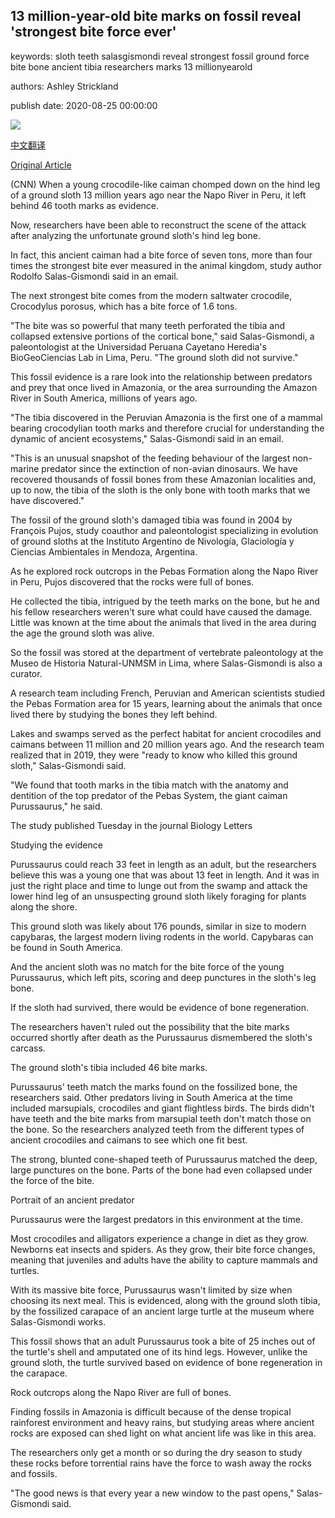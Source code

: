 ## 13 million-year-old bite marks on fossil reveal 'strongest bite force ever'

keywords: sloth teeth salasgismondi reveal strongest fossil ground force bite bone ancient tibia researchers marks 13 millionyearold

authors: Ashley Strickland

publish date: 2020-08-25 00:00:00

![](https://cdn.cnn.com/cnnnext/dam/assets/200825133447-02-ancient-finds-purusaurus-attack-super-tease.jpg)

[中文翻译](13%20million-year-old%20bite%20marks%20on%20fossil%20reveal%20%27strongest%20bite%20force%20ever%27_zh.md)

[Original Article](https://edition.cnn.com/2020/08/25/world/sloth-fossil-bite-marks-scn-trnd/index.html)

(CNN) When a young crocodile-like caiman chomped down on the hind leg of a ground sloth 13 million years ago near the Napo River in Peru, it left behind 46 tooth marks as evidence.

Now, researchers have been able to reconstruct the scene of the attack after analyzing the unfortunate ground sloth's hind leg bone.

In fact, this ancient caiman had a bite force of seven tons, more than four times the strongest bite ever measured in the animal kingdom, study author Rodolfo Salas-Gismondi said in an email.

The next strongest bite comes from the modern saltwater crocodile, Crocodylus porosus, which has a bite force of 1.6 tons.

"The bite was so powerful that many teeth perforated the tibia and collapsed extensive portions of the cortical bone," said Salas-Gismondi, a paleontologist at the Universidad Peruana Cayetano Heredia's BioGeoCiencias Lab in Lima, Peru. "The ground sloth did not survive."

This fossil evidence is a rare look into the relationship between predators and prey that once lived in Amazonia, or the area surrounding the Amazon River in South America, millions of years ago.

"The tibia discovered in the Peruvian Amazonia is the first one of a mammal bearing crocodylian tooth marks and therefore crucial for understanding the dynamic of ancient ecosystems," Salas-Gismondi said in an email.

"This is an unusual snapshot of the feeding behaviour of the largest non-marine predator since the extinction of non-avian dinosaurs. We have recovered thousands of fossil bones from these Amazonian localities and, up to now, the tibia of the sloth is the only bone with tooth marks that we have discovered."

The fossil of the ground sloth's damaged tibia was found in 2004 by François Pujos, study coauthor and paleontologist specializing in evolution of ground sloths at the Instituto Argentino de Nivología, Glaciología y Ciencias Ambientales in Mendoza, Argentina.

As he explored rock outcrops in the Pebas Formation along the Napo River in Peru, Pujos discovered that the rocks were full of bones.

He collected the tibia, intrigued by the teeth marks on the bone, but he and his fellow researchers weren't sure what could have caused the damage. Little was known at the time about the animals that lived in the area during the age the ground sloth was alive.

So the fossil was stored at the department of vertebrate paleontology at the Museo de Historia Natural-UNMSM in Lima, where Salas-Gismondi is also a curator.

A research team including French, Peruvian and American scientists studied the Pebas Formation area for 15 years, learning about the animals that once lived there by studying the bones they left behind.

Lakes and swamps served as the perfect habitat for ancient crocodiles and caimans between 11 million and 20 million years ago. And the research team realized that in 2019, they were "ready to know who killed this ground sloth," Salas-Gismondi said.

"We found that tooth marks in the tibia match with the anatomy and dentition of the top predator of the Pebas System, the giant caiman Purussaurus," he said.

The study published Tuesday in the journal Biology Letters

Studying the evidence

Purussaurus could reach 33 feet in length as an adult, but the researchers believe this was a young one that was about 13 feet in length. And it was in just the right place and time to lunge out from the swamp and attack the lower hind leg of an unsuspecting ground sloth likely foraging for plants along the shore.

This ground sloth was likely about 176 pounds, similar in size to modern capybaras, the largest modern living rodents in the world. Capybaras can be found in South America.

And the ancient sloth was no match for the bite force of the young Purussaurus, which left pits, scoring and deep punctures in the sloth's leg bone.

If the sloth had survived, there would be evidence of bone regeneration.

The researchers haven't ruled out the possibility that the bite marks occurred shortly after death as the Purussaurus dismembered the sloth's carcass.

The ground sloth's tibia included 46 bite marks.

Purussaurus' teeth match the marks found on the fossilized bone, the researchers said. Other predators living in South America at the time included marsupials, crocodiles and giant flightless birds. The birds didn't have teeth and the bite marks from marsupial teeth don't match those on the bone. So the researchers analyzed teeth from the different types of ancient crocodiles and caimans to see which one fit best.

The strong, blunted cone-shaped teeth of Purussaurus matched the deep, large punctures on the bone. Parts of the bone had even collapsed under the force of the bite.

Portrait of an ancient predator

Purussaurus were the largest predators in this environment at the time.

Most crocodiles and alligators experience a change in diet as they grow. Newborns eat insects and spiders. As they grow, their bite force changes, meaning that juveniles and adults have the ability to capture mammals and turtles.

With its massive bite force, Purussaurus wasn't limited by size when choosing its next meal. This is evidenced, along with the ground sloth tibia, by the fossilized carapace of an ancient large turtle at the museum where Salas-Gismondi works.

This fossil shows that an adult Purussaurus took a bite of 25 inches out of the turtle's shell and amputated one of its hind legs. However, unlike the ground sloth, the turtle survived based on evidence of bone regeneration in the carapace.

Rock outcrops along the Napo River are full of bones.

Finding fossils in Amazonia is difficult because of the dense tropical rainforest environment and heavy rains, but studying areas where ancient rocks are exposed can shed light on what ancient life was like in this area.

The researchers only get a month or so during the dry season to study these rocks before torrential rains have the force to wash away the rocks and fossils.

"The good news is that every year a new window to the past opens," Salas-Gismondi said.